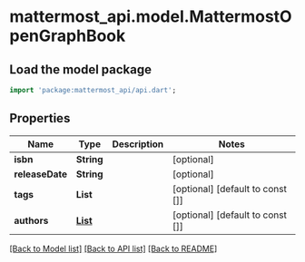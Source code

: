 # mattermost_api.model.MattermostOpenGraphBook

## Load the model package
```dart
import 'package:mattermost_api/api.dart';
```

## Properties
Name | Type | Description | Notes
------------ | ------------- | ------------- | -------------
**isbn** | **String** |  | [optional] 
**releaseDate** | **String** |  | [optional] 
**tags** | **List<String>** |  | [optional] [default to const []]
**authors** | [**List<MattermostOpenGraphArticleAuthorsInner>**](MattermostOpenGraphArticleAuthorsInner.md) |  | [optional] [default to const []]

[[Back to Model list]](../GENERATED_README.md#documentation-for-models) [[Back to API list]](../GENERATED_README.md#documentation-for-api-endpoints) [[Back to README]](../GENERATED_README.md)


